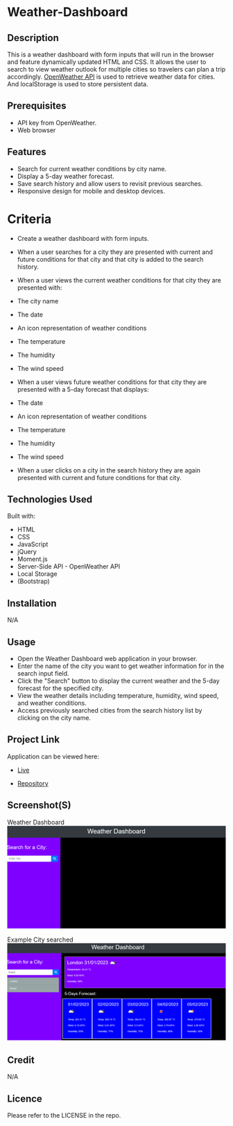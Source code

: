# Weather-Dashboard

## Description
This is a weather dashboard with form inputs that will run in the browser and feature dynamically updated HTML and CSS. It allows the user to search to view weather outlook for multiple cities so travelers can plan a trip accordingly. [OpenWeather API](https://openweathermap.org/api) is used to retrieve weather data for cities. And localStorage is used to store persistent data.

## Prerequisites
* API key from OpenWeather.
* Web browser

## Features
* Search for current weather conditions by city name.
* Display a 5-day weather forecast.
* Save search history and allow users to revisit previous searches.
* Responsive design for mobile and desktop devices.

# Criteria
* Create a weather dashboard with form inputs.
* When a user searches for a city they are presented with current and future conditions for that city and that city is added to the search history.

* When a user views the current weather conditions for that city they are presented with:
* The city name
* The date
* An icon representation of weather conditions
* The temperature
* The humidity
* The wind speed

* When a user views future weather conditions for that city they are presented with a 5-day forecast that displays:
* The date
* An icon representation of weather conditions
* The temperature
* The humidity
* The wind speed

* When a user clicks on a city in the search history they are again presented with current and future conditions for that city.

## Technologies Used
 Built with:
* HTML
* CSS
* JavaScript
* jQuery
* Moment.js
* Server-Side API - OpenWeather API
* Local Storage
* (Bootstrap)

## Installation
N/A

## Usage
* Open the Weather Dashboard web application in your browser.
* Enter the name of the city you want to get weather information for in the search input field.
* Click the "Search" button to display the current weather and the 5-day forecast for the specified city.
* View the weather details including temperature, humidity, wind speed, and weather conditions.
* Access previously searched cities from the search history list by clicking on the city name.

## Project Link
Application can be viewed here: 
* [Live](https://yvonnesarah.github.io/Weather-Dashboard/)

* [Repository](https://github.com/yvonnesarah/Weather-Dashboard)

## Screenshot(S)
Weather Dashboard
![Screenshot](assets/images/weather-dashboard.png "Weather Dashboard")

Example City searched
![Screenshot](assets/images/city-searched-with-current-and-5-days.png "Example City searched with current and 5 days shown")

## Credit
N/A

## Licence
Please refer to the LICENSE in the repo.
